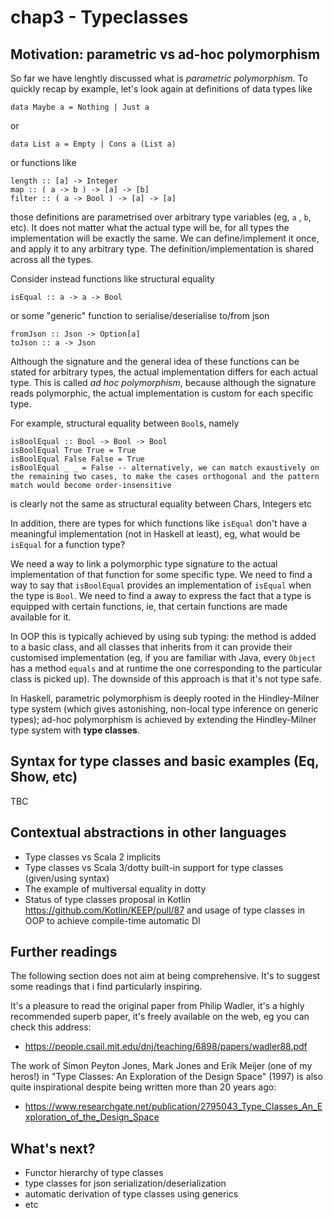 # chap3 - Typeclasses

## Motivation: parametric vs ad-hoc polymorphism 

So far we have lenghtly discussed what is *parametric polymorphism*. To quickly recap by example, let's look again at definitions of data types like  
```
data Maybe a = Nothing | Just a 
```
or 
```
data List a = Empty | Cons a (List a)
```
or functions like 
```
length :: [a] -> Integer
map :: ( a -> b ) -> [a] -> [b]
filter :: ( a -> Bool ) -> [a] -> [a] 
```
those definitions are parametrised over arbitrary type variables (eg, `a` , `b`, etc). It does not matter what the actual type will be, for all types the implementation will be exactly the same. We can define/implement it once, and apply it to any arbitrary type. The definition/implementation is shared across all the types. 

Consider instead functions like structural equality 
```
isEqual :: a -> a -> Bool 
```
or some "generic" function to serialise/deserialise to/from json 
```
fromJson :: Json -> Option[a]
toJson :: a -> Json 
```
Although the signature and the general idea of these functions can be stated for arbitrary types, the actual implementation differs for each actual type. This is called *ad hoc polymorphism*, because although the signature reads polymorphic, the actual implementation is custom for each specific type. 

For example, structural equality between `Bool`s, namely
```
isBoolEqual :: Bool -> Bool -> Bool 
isBoolEqual True True = True
isBoolEqual False False = True
isBoolEqual _ _ = False -- alternatively, we can match exaustively on the remaining two cases, to make the cases orthogonal and the pattern match would become order-insensitive 
```
is clearly not the same as structural equality between Chars, Integers etc 

In addition, there are types for which functions like `isEqual` don't have a meaningful implementation (not in Haskell at least), eg, what would be `isEqual` for a function type?

We need a way to link a polymorphic type signature to the actual implementation of that function for some specific type. We need to find a way to say that `isBoolEqual` provides an implementation of `isEqual` when the type is `Bool`. We need to find a away to express the fact that a type is equipped with certain functions, ie, that certain functions are made available for it. 

In OOP this is typically achieved by using sub typing: the method is added to a basic class, and all classes that inherits from it can provide their customised implementation (eg, if you are familiar with Java, every `Object` has a method `equals` and at runtime the one corresponding to the particular class is picked up). The downside of this approach is that it's not type safe. 

In Haskell, parametric polymorphism is deeply rooted in the Hindley-Milner type system (which gives astonishing, non-local type inference on generic types); ad-hoc polymorphism is achieved by extending the Hindley-Milner type system with **type classes**. 

## Syntax for type classes and basic examples (Eq, Show, etc) 

TBC 

## Contextual abstractions in other languages 

* Type classes vs Scala 2 implicits 
* Type classes vs Scala 3/dotty  built-in support for type classes (given/using syntax)
* The example of multiversal equality in dotty 
* Status of type classes proposal in Kotlin https://github.com/Kotlin/KEEP/pull/87 and usage of type classes in OOP to achieve compile-time automatic DI 


## Further readings 

The following section does not aim at being comprehensive. It's to suggest some readings that i find particularly inspiring. 

It's a pleasure to read the original paper from Philip Wadler, it's a highly recommended superb paper, it's freely available on the web, eg you can check this address: 
* https://people.csail.mit.edu/dnj/teaching/6898/papers/wadler88.pdf

The work of Simon Peyton Jones, Mark Jones and Erik Meijer (one of my heros!) in "Type Classes: An Exploration of the Design Space" (1997) is also quite inspirational despite being written more than 20 years ago: 
* https://www.researchgate.net/publication/2795043_Type_Classes_An_Exploration_of_the_Design_Space


## What's next?

* Functor hierarchy of type classes
* type classes for json serialization/deserialization
* automatic derivation of type classes using generics 
* etc






